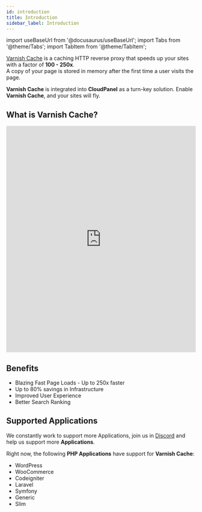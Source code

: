 ```yaml
---
id: introduction
title: Introduction
sidebar_label: Introduction
---
```


import useBaseUrl from '@docusaurus/useBaseUrl';
import Tabs from '@theme/Tabs';
import TabItem from '@theme/TabItem';

[Varnish Cache](http://varnish-cache.org/intro/index.html#intro) is a caching HTTP reverse proxy that speeds up your sites with a factor of **100 - 250x**. <br />
A copy of your page is stored in memory after the first time a user visits the page. 

**Varnish Cache** is integrated into **CloudPanel** as a turn-key solution. Enable **Varnish Cache**, and your sites will fly.

## What is Varnish Cache?

<iframe width="100%" height="600" src="https://www.youtube.com/embed/fGD14ChpcL4" title="YouTube video player" frameborder="0" allow="accelerometer; autoplay; clipboard-write; encrypted-media; gyroscope; picture-in-picture" allowfullscreen></iframe>

## Benefits

* Blazing Fast Page Loads - Up to 250x faster
* Up to 80% savings in Infrastructure
* Improved User Experience
* Better Search Ranking

## Supported Applications

We constantly work to support more Applications, join us in [Discord](https://discord.cloudpanel.io) and help us support more **Applications**.

Right now, the following **PHP Applications** have support for **Varnish Cache**:

* WordPress
* WooCommerce
* Codeigniter
* Laravel
* Symfony
* Generic
* Slim